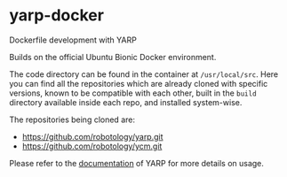 # yarp-docker
Dockerfile development with YARP

Builds on the official Ubuntu Bionic Docker environment.

The code directory can be found in the container at `/usr/local/src`. Here you can find all the repositories which are already cloned with specific versions, known to be compatible with each other, built in the `build` directory available inside each repo, and installed system-wise.

The repositories being cloned are: 
* https://github.com/robotology/yarp.git
* https://github.com/robotology/ycm.git

Please refer to the [documentation](http://www.yarp.it/) of YARP for more details on usage.
